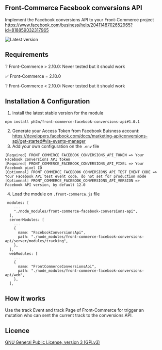 Front-Commerce Facebook conversions API
-------
Implement the Facebook conversions API to your Front-Commerce project https://www.facebook.com/business/help/2041148702652965?id=818859032317965

![Latest version](https://img.shields.io/badge/latest-v1.0.1-red.svg)

Requirements
------------
❔ Front-Commerce > 2.10.0: Never tested but it should work

✅ Front-Commerce = 2.10.0

❔ Front-Commerce < 2.10.0: Never tested but it should work

Installation & Configuration
------------
1. Install the latest stable version for the module
```
npm install ph2m/front-commerce-facebook-conversions-api#1.0.1
```
2. Generate your Access Token from Facebook Buisness account: https://developers.facebook.com/docs/marketing-api/conversions-api/get-started#via-events-manager
3. Add your own configuration on the `.env` file
```
[Required] FRONT_COMMERCE_FACEBOOK_CONVERSIONS_API_TOKEN => Your Facebook conversions API token
[Required] FRONT_COMMERCE_FACEBOOK_CONVERSIONS_API_PIXEL => Your Facebook pixel ID
[Optionnal] FRONT_COMMERCE_FACEBOOK_CONVERSIONS_API_TEST_EVENT_CODE => Your Facebook API test event code, do not set for production mode
[Optionnal] FRONT_COMMERCE_FACEBOOK_CONVERSIONS_API_VERSION => Facebook API version, by default 12.0
```
4. Load the module on `.front-commerce.js` file
```
 modules: [
    ...
    "./node_modules/front-commerce-facebook-conversions-api",
  ],
  serverModules: [
    ...
    {
      name: "FacebookConversionsApi",
      path: "./node_modules/front-commerce-facebook-conversions-api/server/modules/tracking",
    },
  ],
  webModules: [
    ...
    {
      name: "FrontCommerceConversionsApi",
      path: "./node_modules/front-commerce-facebook-conversions-api/web",
    },
  ],
```

How it works
------------
Use the track Event and track Page of Front-Commerce for trigger an mutation who can sent the current track to the conversions API. 


Licence
-------
[GNU General Public License, version 3 (GPLv3)](http://opensource.org/licenses/gpl-3.0)
